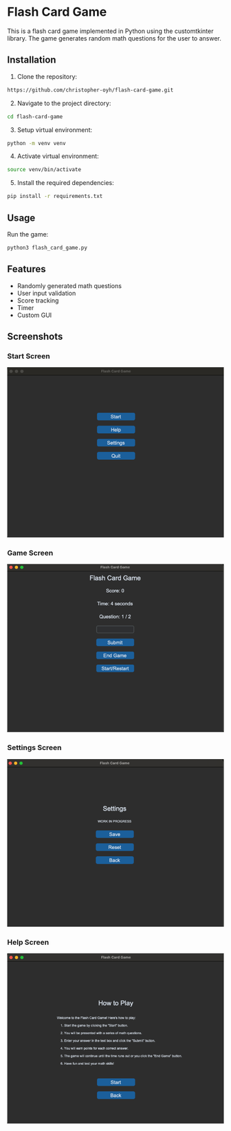 # Flash Card Game

This is a flash card game implemented in Python using the customtkinter library. The game generates random math questions for the user to answer.

## Installation

1. Clone the repository:

```sh
https://github.com/christopher-oyh/flash-card-game.git
```

2. Navigate to the project directory:

```sh
cd flash-card-game
```

3. Setup virtual environment:

```sh
python -m venv venv
```

4. Activate virtual environment:

```sh
source venv/bin/activate
```

5. Install the required dependencies:

```sh
pip install -r requirements.txt
```

## Usage

Run the game:

```sh
python3 flash_card_game.py
```

## Features

- Randomly generated math questions
- User input validation
- Score tracking
- Timer
- Custom GUI

## Screenshots

<!-- Screenshot from images -->

### Start Screen

![Screenshot](images/start-screen.png)

### Game Screen

![Screenshot](images/game-screen.png)

### Settings Screen

![Screenshot](images/settings-screen.png)

### Help Screen

![Screenshot](images/help-screen.png)
